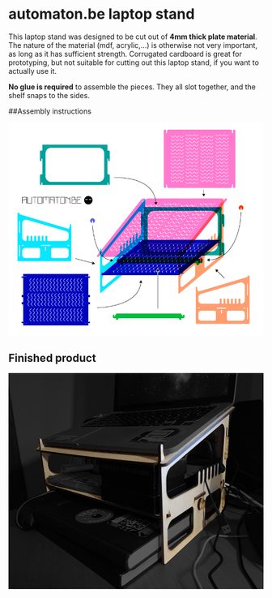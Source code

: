 # automaton.be laptop stand

This laptop stand was designed to be cut out of **4mm thick plate material**. The nature of the material (mdf, acrylic,...) is otherwise not very important, as long as it has sufficient strength. Corrugated cardboard is great for prototyping, but not suitable for cutting out this laptop stand, if you want to actually use it.

**No glue is required**  to assemble the pieces. They all slot together, and the shelf snaps to the sides.

##Assembly instructions

![instruction](instruction.png)

## Finished product

![laptopstand_inuse](laptopstand_inuse.jpg)

